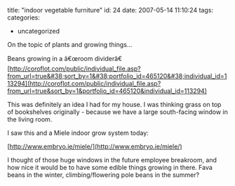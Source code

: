 title: "indoor vegetable furniture"
id: 24
date: 2007-05-14 11:10:24
tags: 
categories: 
- uncategorized

On the topic of plants and growing things...

Beans growing in a â€œroom dividerâ€
[http://coroflot.com/public/individual_file.asp?from_url=true&#38;sort_by=1&#38;portfolio_id=465120&#38;individual_id=113294](http://coroflot.com/public/individual_file.asp?from_url=true&sort_by=1&portfolio_id=465120&individual_id=113294)

This was definitely an idea I had for my house. I was thinking grass on top of bookshelves originally - because we have a large south-facing window in the living room.

I saw this and a Miele indoor grow system today:

[http://www.embryo.ie/miele/](http://www.embryo.ie/miele/)

I thought of those huge windows in the future employee breakroom, and how nice it would be to have some edible things growing in there.  Fava beans in the winter, climbing/flowering pole beans in the summer?

